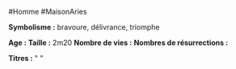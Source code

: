#Homme #MaisonAries 

**Symbolisme :** bravoure, délivrance, triomphe

**Age :**
**Taille :** 2m20
**Nombre de vies :**
**Nombres de résurrections :**

**Titres :** 
"
"

